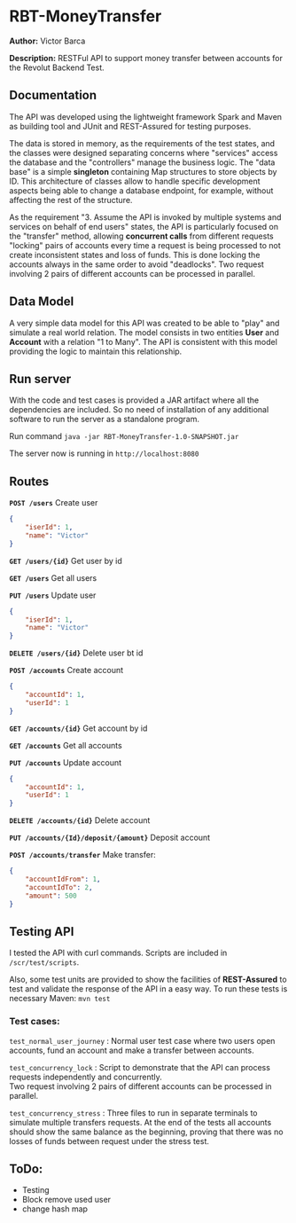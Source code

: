 # RBT-MoneyTransfer

**Author:** Victor Barca

**Description:** RESTFul API to support money transfer between accounts for the Revolut Backend Test.

## Documentation

The API was developed using the lightweight framework Spark and Maven as building tool 
and JUnit and REST-Assured for testing purposes. 

The data is stored in memory, as the requirements of the test states, and the classes were designed separating concerns 
where "services" access the database and the "controllers" manage the business logic. The "data base" is a simple **singleton**
containing Map structures to store objects by ID. This architecture of classes allow to handle specific development aspects 
being able to change a database endpoint, for example, without affecting the rest of the structure.

As the requirement "3. Assume the API is invoked by multiple systems and services on behalf of end users" states, 
the API is particularly focused on the "transfer" method, allowing **concurrent calls** from different requests 
"locking" pairs of accounts every time a request is being processed to not create inconsistent states and loss of funds.
This is done locking the accounts always in the same order to avoid "deadlocks". Two request involving 2 pairs of 
different accounts can be processed in parallel.


## Data Model

A very simple data model for this API was created to be able to "play" and simulate a real world relation.
The model consists in two entities **User** and **Account** with a relation "1 to Many". The API is consistent with this model
providing the logic to maintain this relationship. 

## Run server

With the code and test cases is provided a JAR artifact where all the dependencies are included. So no need of installation of any additional software to run the server as a standalone program.

Run command `java -jar RBT-MoneyTransfer-1.0-SNAPSHOT.jar`

The server now is running in `http://localhost:8080`

## Routes

**`POST /users`** Create user

```json
{
    "iserId": 1,
    "name": "Victor"
}
```

**`GET /users/{id}`** Get user by id
               
**`GET /users`** Get all users
          
**`PUT /users`** Update user

```json
{
    "iserId": 1,
    "name": "Victor"
}
```
                
**`DELETE /users/{id}`** Delete user bt id
    
**`POST /accounts`** Create account

```json
{
    "accountId": 1,
    "userId": 1
}
```
      
**`GET /accounts/{id}`** Get account by id
        
**`GET /accounts`** Get all accounts

**`PUT /accounts`** Update account

```json
{
    "accountId": 1,
    "userId": 1
}
```
          
**`DELETE /accounts/{id}`** Delete account
              
**`PUT /accounts/{Id}/deposit/{amount}`** Deposit account
          
**`POST /accounts/transfer`** Make transfer:

```json
{
    "accountIdFrom": 1,
    "accountIdTo": 2,
    "amount": 500
}
```
## Testing API
I tested the API with curl commands. Scripts are included in `/scr/test/scripts`.

Also, some test units are provided  to show the facilities of **REST-Assured** to test and validate the response of the API in a easy way. 
To run these tests is necessary Maven: `mvn test`


### Test cases:

`test_normal_user_journey` : Normal user test case where two users open accounts, fund an account and make a transfer between accounts.

`test_concurrency_lock` : Script to demonstrate that the API can process requests independently and concurrently.  
Two request involving 2 pairs of different accounts can be processed in parallel.

`test_concurrency_stress` : Three files to run in separate terminals to simulate multiple transfers requests.
At the end of the tests all accounts should show the same balance as the beginning, proving that there was 
no losses of funds between request under the stress test.


## ToDo:
- Testing
- Block remove used user 
- change hash map